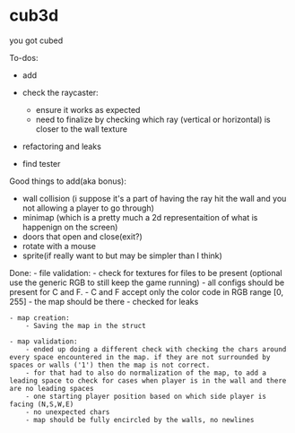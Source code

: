 # cub3d
you got cubed

To-dos:
- add 

- check the raycaster:
	- ensure it works as expected
	- need to finalize by checking which ray (vertical or horizontal) is closer to the wall texture

- refactoring and leaks
- find tester

Good things to add(aka bonus):
 - wall collision (i suppose it's a part of having the ray hit the wall and you not allowing a player to go through)
 - minimap (which is a pretty much a 2d representaition of what is happenign on the screen)
 - doors that open and close(exit?)
 - rotate with a mouse
 - sprite(if really want to but may be simpler than I think)


 Done:
	- file validation:
		- check for textures for files to be present (optional use the generic RGB to still keep the game running)
		- all configs should be present for C and F.
		- C and F accept only the color code in RGB range [0, 255]
		- the map should be there
		- checked for leaks

	- map creation:
		- Saving the map in the struct

	- map validation: 
		- ended up doing a different check with checking the chars around every space encountered in the map. if they are not surrounded by spaces or walls ('1') then the map is not correct.
		- for that had to also do normalization of the map, to add a leading space to check for cases when player is in the wall and there are no leading spaces
		- one starting player position based on which side player is facing (N,S,W,E)
		- no unexpected chars
		- map should be fully encircled by the walls, no newlines



